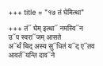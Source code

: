 +++
title = "१७ तं घेमित्था"

+++
तं᳓ घेम् इत्था᳓ नमस्वि᳓न  
उ᳓प स्वरा᳓जम् आसते  
अ᳓र्थं चिद् अस्य सु᳓धितं य᳓द् ए᳓तव  
आवर्त᳓यन्ति दाव᳓ने